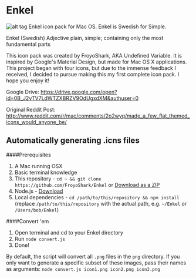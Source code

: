 Enkel
=====

![alt tag](http://i.imgur.com/CteWDar.png)
Enkel icon pack for Mac OS. Enkel is Swedish for Simple.

  Enkel (Swedish)
  Adjective
  plain, simple; containing only the most fundamental parts

This icon pack was created by FroyoShark, AKA Undefined Variable. It is inspired by Google's Material Design, but made for Mac OS X applications. This project began with four icons, but due to the immense feedback I received, I decided to pursue making this my first complete icon pack. I hope you enjoy it!

Google Drive:
https://drive.google.com/open?id=0B_J2vTV7LdWTZXBRZV9OdUgxdXM&authuser=0

Original Reddit Post:
http://www.reddit.com/r/mac/comments/2o2wyq/made_a_few_flat_themed_icons_would_anyone_be/

## Automatically generating .icns files

####Prerequisites 
1. A Mac running OSX
1. Basic terminal knowledge
1. This repository - `cd ~ && git clone https://github.com/FroyoShark/Enkel` or [Download as a ZIP](https://github.com/FroyoShark/Enkel/archive/master.zip)
1. Node.js - [Download](https://nodejs.org/)
1. Local dependencies - `cd /path/to/this/repository && npm install` (replace `/path/to/this/repository` with the actual path, e.g. `~/Enkel` or `/Users/bob/Enkel`)

####Convert 'em
1. Open terminal and cd to your Enkel directory
1. Run `node convert.js`
1. Done!

By default, the script will convert all `.png` files in the `png` directory. If you only want to generate a specific subset of these images, pass their names as arguments:
`node convert.js icon1.png icon2.png icon3.png`
